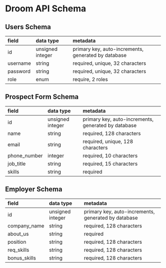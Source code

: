 # Droom API Schema

## Users Schema

| field    | data type        | metadata                                            |
| :------- | :--------------- | :-------------------------------------------------- |
| id       | unsigned integer | primary key, auto-increments, generated by database |
| username | string           | required, unique, 32 characters                     |
| password | string           | required, unique, 32 characters                     |
| role     | enum             | require, 2 roles                                    |

## Prospect Form Schema

| field        | data type        | metadata                                            |
| :----------- | :--------------- | :-------------------------------------------------- |
| id           | unsigned integer | primary key, auto-increments, generated by database |
| name         | string           | required, 128 characters                            |
| email        | string           | required, unique, 128 characters                    |
| phone_number | integer          | required, 10 characters                             |
| job_title    | string           | required, 15 characters                             |
| skills       | string           | required                                            |

## Employer Schema

| field        | data type        | metadata                                            |
| :----------- | :--------------- | :-------------------------------------------------- |
| id           | unsigned integer | primary key, auto-increments, generated by database |
| company_name | string           | required, 128 characters                            |
| about_us     | string           | required                                            |
| position     | string           | required, 128 characters                            |
| req_skills   | string           | required, 128 characters                            |
| bonus_skills | string           | required, 128 characters                            |
